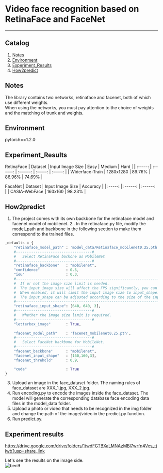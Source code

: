 # Video face recognition based on RetinaFace and FaceNet

---

## Catalog
1. [Notes](#Notes)
2. [Environment](#Environment)
3. [Experiment_Results](#Experiment_Results)
4. [How2predict](#How2predict)

## Notes
The library contains two networks, retinaface and facenet, both of which use different weights.    
When using the networks, you must pay attention to the choice of weights and the matching of trunk and weights.      

## Environment
pytorch==1.2.0 

## Experiment_Results
RetinaFace
| Dataset |  Input Image Size | Easy | Medium | Hard |
| :-----: |  :------: | :------: | :-----: | :-----: |
| Widerface-Train | 1280x1280 | 89.76% | 86.96% | 74.69% |

FacaNet
| Dataset | Input Image Size | Accuracy |
| :-----: | :------: | :------: |
| CASIA-WebFace | 160x160 | 98.23% |


## How2predict
1. The project comes with its own backbone for the retinaface model and facenet model of mobilenet. 
2.. In the retinaface.py file, modify the model_path and backbone in the following section to make them correspond to the trained files.  
```python
_defaults = {
    "retinaface_model_path" : 'model_data/Retinaface_mobilenet0.25.pth',
    #-----------------------------------#
    #   Select RetinaFace backone as MobileNet
    #-----------------------------------#
    "retinaface_backbone"   : "mobilenet",
    "confidence"            : 0.5,
    "iou"                   : 0.3,
    #----------------------------------------------------------------------#
    #  If or not the image size limit is needed.
    #  The input image size will affect the FPS significantly, you can reduce the input_shape if you want to speed up the detection speed.
    #  When enabled, it will limit the input image size to input_shape. otherwise, use the original image for prediction.
    #  The input_shape can be adjusted according to the size of the input image, note that it is a multiple of 32, e.g. [640, 640, 3]
    #----------------------------------------------------------------------#
    "retinaface_input_shape": [640, 640, 3],
    #-----------------------------------#
    #   Whether the image size limit is required.
    #-----------------------------------#
    "letterbox_image"       : True,
    
    "facenet_model_path"    : 'facenet_mobilenet0.25.pth',
    #-----------------------------------#
    #   Select FaceNet backbone for MobileNet.
    #-----------------------------------#
    "facenet_backbone"      : "mobilenet",
    "facenet_input_shape"   : [160,160,3],
    "facenet_threhold"      : 0.9,

    "cuda"                  : True
}
```
3. Upload an image in the face_dataset folder. The naming rules of face_dataset are XXX_1.jpg, XXX_2.jpg.
4. Run encoding.py to encode the images inside the face_dataset. The model will generate the corresponding database face encoding data files in the model_data folder.
5. Upload a photo or video that needs to be recognized in the img folder and change the path of the image/video in the predict.py function.
6. Run predict.py.

## Experiment results
https://drive.google.com/drive/folders/1twdFGTBXaLMNAzMBl7wrfn4Ves_tjiwb?usp=share_link

Let's see the results on the image side.  
![ben9](https://user-images.githubusercontent.com/90971979/206825165-6e61d4f0-0c7c-4c17-9b7c-cb411f34513b.jpg)
